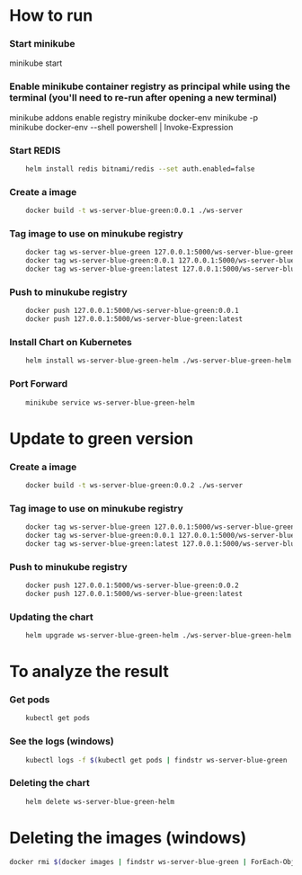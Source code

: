 # How to run

### Start minikube
minikube start

### Enable minikube container registry as principal while using the terminal (you'll need to re-run after opening a new terminal)
minikube addons enable registry minikube docker-env
minikube -p minikube docker-env --shell powershell | Invoke-Expression

### Start REDIS
```bash
    helm install redis bitnami/redis --set auth.enabled=false
```

### Create a image
```bash
    docker build -t ws-server-blue-green:0.0.1 ./ws-server
```

### Tag image to use on minukube registry
```bash
    docker tag ws-server-blue-green 127.0.0.1:5000/ws-server-blue-green
    docker tag ws-server-blue-green:0.0.1 127.0.0.1:5000/ws-server-blue-green:0.0.1
    docker tag ws-server-blue-green:latest 127.0.0.1:5000/ws-server-blue-green:latest
```

### Push to minukube registry
```bash
    docker push 127.0.0.1:5000/ws-server-blue-green:0.0.1
    docker push 127.0.0.1:5000/ws-server-blue-green:latest
```

### Install Chart on Kubernetes
```bash
    helm install ws-server-blue-green-helm ./ws-server-blue-green-helm
```

### Port Forward
```bash
    minikube service ws-server-blue-green-helm
```

# Update to green version

### Create a image
```bash
    docker build -t ws-server-blue-green:0.0.2 ./ws-server
```

### Tag image to use on minukube registry
```bash
    docker tag ws-server-blue-green 127.0.0.1:5000/ws-server-blue-green
    docker tag ws-server-blue-green:0.0.1 127.0.0.1:5000/ws-server-blue-green:0.0.2
    docker tag ws-server-blue-green:latest 127.0.0.1:5000/ws-server-blue-green:latest
```

### Push to minukube registry
```bash
    docker push 127.0.0.1:5000/ws-server-blue-green:0.0.2
    docker push 127.0.0.1:5000/ws-server-blue-green:latest
```

### Updating the chart
```bash
    helm upgrade ws-server-blue-green-helm ./ws-server-blue-green-helm
```

# To analyze the result

### Get pods
```bash
    kubectl get pods
```

### See the logs (windows)
```bash
    kubectl logs -f $(kubectl get pods | findstr ws-server-blue-green | ForEach-Object { ($_ -split '\s+')[0] })
```


### Deleting the chart
```bash
    helm delete ws-server-blue-green-helm
```

# Deleting the images (windows)

```bash
docker rmi $(docker images | findstr ws-server-blue-green | ForEach-Object { ($_ -split '\s+')[2] }) --force
```